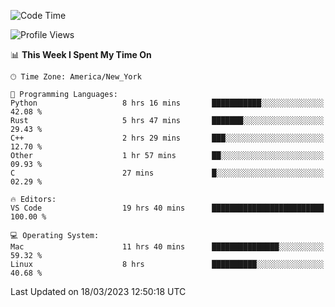 <!--START_SECTION:waka-->
![Code Time](http://img.shields.io/badge/Code%20Time-228%20hrs%2033%20mins-blue)

![Profile Views](http://img.shields.io/badge/Profile%20Views-3-blue)

📊 **This Week I Spent My Time On** 

```text
🕑︎ Time Zone: America/New_York

💬 Programming Languages: 
Python                   8 hrs 16 mins       ███████████░░░░░░░░░░░░░░   42.08 % 
Rust                     5 hrs 47 mins       ███████░░░░░░░░░░░░░░░░░░   29.43 % 
C++                      2 hrs 29 mins       ███░░░░░░░░░░░░░░░░░░░░░░   12.70 % 
Other                    1 hr 57 mins        ██░░░░░░░░░░░░░░░░░░░░░░░   09.93 % 
C                        27 mins             █░░░░░░░░░░░░░░░░░░░░░░░░   02.29 % 

🔥 Editors: 
VS Code                  19 hrs 40 mins      █████████████████████████   100.00 % 

💻 Operating System: 
Mac                      11 hrs 40 mins      ███████████████░░░░░░░░░░   59.32 % 
Linux                    8 hrs               ██████████░░░░░░░░░░░░░░░   40.68 % 
```


 Last Updated on 18/03/2023 12:50:18 UTC
<!--END_SECTION:waka-->
